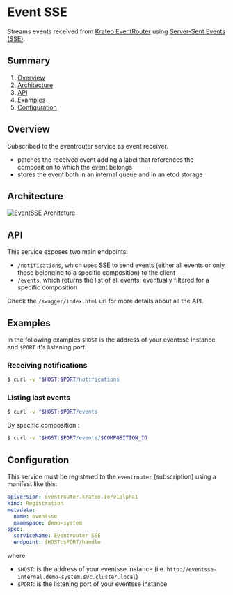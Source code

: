 # Event SSE

Streams events received from [Krateo EventRouter](https://github.com/krateoplatformops/eventrouter) using [Server-Sent Events (SSE)](https://en.wikipedia.org/wiki/Server-sent_events).

## Summary

1. [Overview](#overview)
2. [Architecture](#architecture)
3. [API](#api)
4. [Examples](#examples)
5. [Configuration](#configuration)
<!-- 6. [FAQ](#faq) -->

## Overview

Subscribed to the eventrouter service as event receiver. 

- patches the received event adding a label that references the composition to which the event belongs 
- stores the event both in an internal queue and in an etcd storage

## Architecture

![EventSSE Architcture](https://www.plantuml.com/plantuml/png/TP2nJiCm48RtUufJTuFOKLK61ZPsnE3ObzOYEGUVNGRKTyVOcCIWJea-_Vxklpj8r26cUG8w4qSHGlLoSjOIlrh_mGeB3pv52W2mQFEcZxIb-0c8ni-BvyommWuv7dsO_y3T-UxcyTkoGotL9t01x4QKGhrVqY0ckA7e7ETPepOv7Otjm7kYH91HypqyFnLLL-AMVNIZCpewprAgB6cOd9me_CkMHZLqf5Ytl9GHxSdlxIRL4ZzHL5RjMyjr1rJfEYuhRFLudosLGXwypU_RuUid9zUpjv-SQeU60x5Dy_G5)

## API

This service exposes two main endpoints: 

- `/notifications`, which uses SSE to send events (either all events or only those belonging to a specific composition) to the client
- `/events`, which returns the list of all events; eventually filtered for a specific composition

Check the `/swagger/index.html` url for more details about all the API.

## Examples

In the following examples `$HOST` is the address of your eventsse instance and `$PORT` it's listening port.

### Receiving notifications

```sh 
$ curl -v "$HOST:$PORT/notifications
```

### Listing last events

```sh 
$ curl -v "$HOST:$PORT/events
```

By specific composition :

```sh 
$ curl -v "$HOST:$PORT/events/$COMPOSITION_ID
```

## Configuration

This service must be registered to the `eventrouter` (subscription) using a manifest like this:

```yaml
apiVersion: eventrouter.krateo.io/v1alpha1
kind: Registration
metadata:
  name: eventsse
  namespace: demo-system
spec:
  serviceName: Eventrouter SSE
  endpoint: $HOST:$PORT/handle
```

where: 

- `$HOST`: is the address of your eventsse instance (i.e. `http://eventsse-internal.demo-system.svc.cluster.local`)
- `$PORT`: is the listening port of your eventsse instance

